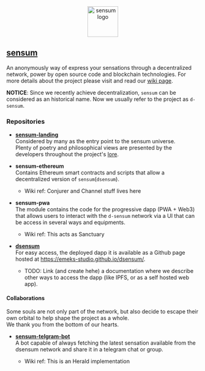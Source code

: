<div align="center">
  <a href="https://sensum.emeks.com.ar">
    <img
        src="https://emeks.gitlab.io/sensum/img/avatar.png"
        alt="sensum logo"
        width="80"
        height="80">
  </a>
</div>


## [sensum](https://sensum.emeks.com.ar)

An anonymously way of express your sensations through a decentralized network, power by open source code and blockchain technologies. For more details about the project please visit and read our [wiki page](https://github.com/emeks-studio/sensum/wiki).

**NOTICE**: Since we recently achieve decentralization, `sensum` can be considered as an historical name. Now we usually refer to the project as `d-sensum`.

### Repositories

- **[sensum-landing](https://gitlab.com/emeks/sensum)**\
Considered by many as the entry point to the sensum universe.\
Plenty of poetry and philosophical views are presented by the developers 
throughout the project's [lore](https://emeks.gitlab.io/sensum/lore/).

- **sensum-ethereum**\
Contains Ethereum smart contracts and scripts that allow a decentralized version of `sensum`(`dsensum`).

  * Wiki ref: Conjurer and Channel stuff lives here

- **sensum-pwa**\
The module contains the code for the progressive dapp (PWA + Web3) that allows users to interact with the `d-sensum` network via a UI that can be access in several ways and equipments.

  * Wiki ref: This acts as Sanctuary

- **[dsensum](https://github.com/emeks-studio/dsensum)**\
For easy access, the deployed dapp it is available as a Github page hosted at https://emeks-studio.github.io/dsensum/.

  * TODO: Link (and create hehe) a documentation where we describe other ways to access the dapp (like IPFS, or as a self hosted web app).

#### Collaborations

Some souls are not only part of the network, but also decide to escape 
their own orbital to help shape the project as a whole.\
We thank you from the bottom of our hearts.

- **[sensum-telgram-bot](https://github.com/ariedro/sensumbot)**\
A bot capable of always fetching the latest sensation available from the 
dsensum network and share it in a telegram chat or group.

  * Wiki ref: This is an Herald implementation